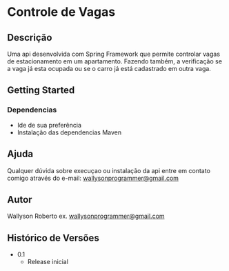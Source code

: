 # Controle de Vagas


## Descrição

Uma api desenvolvida com Spring Framework que permite controlar vagas de estacionamento em um apartamento. Fazendo também, a verificação se a vaga já esta ocupada ou se o carro já está cadastrado em outra vaga.

## Getting Started

### Dependencias

* Ide de sua preferência
* Instalação das dependencias Maven


## Ajuda

Qualquer dúvida sobre execuçao ou instalação da api entre em contato comigo através do e-mail: wallysonprogrammer@gmail.com


## Autor


Wallyson Roberto
ex. wallysonprogrammer@gmail.com

## Histórico de Versões

* 0.1
    * Release inicial
